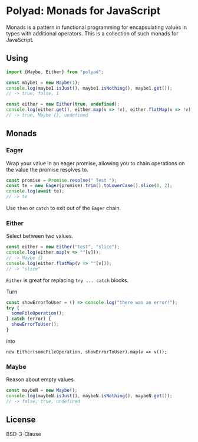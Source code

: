 # Polyad: Monads for JavaScript

Monads is a pattern in functional programming for encapsulating values in types
with additional operators. This is a collection of such monads for JavaScript.

## Using

```js
import {Maybe, Either} from "polyad";

const maybe1 = new Maybe(1);
console.log(maybe1.isJust(), maybe1.isNothing(), maybe1.get());
// -> true, false, 1

const either = new Either(true, undefined);
console.log(either.get(), either.map(v => !v), either.flatMap(v => !v)):
// -> true, Maybe {}, undefined
```

## Monads

### Eager

Wrap your value in an eager promise, allowing you to chain operations on the
value the promise resolves to.

```js
const promise = Promise.resolve(" Test ");
const te = new Eager(promise).trim().toLowerCase().slice(0, 2);
console.log(await te);
// -> te
```

Use `then` or `catch` to exit out of the `Eager` chain.

### Either

Select between two values.

```js
const either = new Either("test", "slice");
console.log(either.map(v => ""[v]));
// -> Maybe {}
console.log(either.flatMap(v => ""[v]));
// -> "slice"
```

`Either` is great for replacing `try ... catch` blocks.

Turn

```js
const showErrorToUser = () => console.log("there was an error!");
try {
  someFileOperation();
} catch (error) {
  showErrorToUser();
}
```

into

```
new Either(someFileOperation, showErrorToUser).map(v => v());
```

### Maybe

Reason about empty values.

```js
const maybeN = new Maybe();
console.log(maybeN.isJust(), maybeN.isNothing(), maybeN.get());
// -> false, true, undefined
```

## License

BSD-3-Clause
